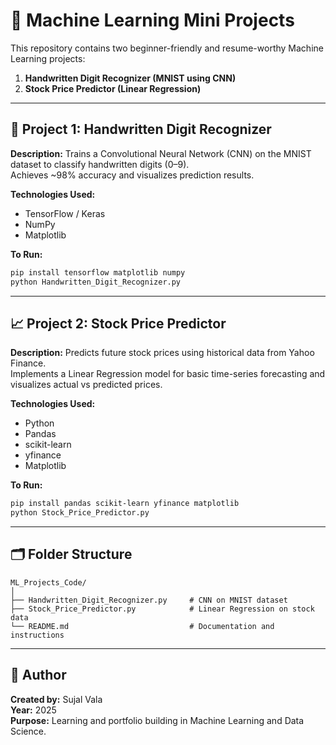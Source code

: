 
# 🧠 Machine Learning Mini Projects

This repository contains two beginner-friendly and resume-worthy Machine Learning projects:
1. **Handwritten Digit Recognizer (MNIST using CNN)**
2. **Stock Price Predictor (Linear Regression)**

---

## 📘 Project 1: Handwritten Digit Recognizer

**Description:**
Trains a Convolutional Neural Network (CNN) on the MNIST dataset to classify handwritten digits (0–9).  
Achieves ~98% accuracy and visualizes prediction results.

**Technologies Used:**
- TensorFlow / Keras
- NumPy
- Matplotlib

**To Run:**
```bash
pip install tensorflow matplotlib numpy
python Handwritten_Digit_Recognizer.py
```

---

## 📈 Project 2: Stock Price Predictor

**Description:**
Predicts future stock prices using historical data from Yahoo Finance.  
Implements a Linear Regression model for basic time-series forecasting and visualizes actual vs predicted prices.

**Technologies Used:**
- Python
- Pandas
- scikit-learn
- yfinance
- Matplotlib

**To Run:**
```bash
pip install pandas scikit-learn yfinance matplotlib
python Stock_Price_Predictor.py
```

---

## 🗂️ Folder Structure
```
ML_Projects_Code/
│
├── Handwritten_Digit_Recognizer.py     # CNN on MNIST dataset
├── Stock_Price_Predictor.py            # Linear Regression on stock data
└── README.md                           # Documentation and instructions
```

---

## 🏁 Author
**Created by:** Sujal Vala  
**Year:** 2025  
**Purpose:** Learning and portfolio building in Machine Learning and Data Science.

